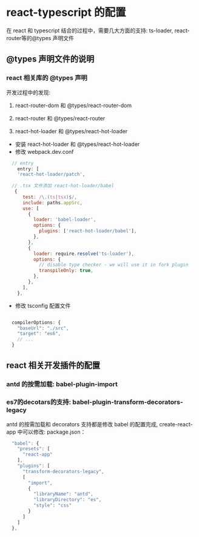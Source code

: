 # react-typescript 的配置

在 react 和 typescript 结合的过程中，需要几大方面的支持: ts-loader, react-router等的@types 声明文件

## @types 声明文件的说明

### react 相关库的 @types 声明

开发过程中的发现:

1. react-router-dom  和 @types/react-router-dom

2. react-router 和 @types/react-router

3. react-hot-loader 和 @types/react-hot-loader

- 安装 react-hot-loader 和 @types/react-hot-loader
- 修改 webpack.dev.conf

```js
  // entry
    entry: [
    'react-hot-loader/patch', 
    
  // .tsx 文件添加 react-hot-loader/babel
   {
      test: /\.(ts|tsx)$/,
      include: paths.appSrc,
      use: [
        {
          loader: 'babel-loader',
          options: {
            plugins: ['react-hot-loader/babel'],
          },
        },
        {
          loader: require.resolve('ts-loader'),
          options: {
            // disable type checker - we will use it in fork plugin
            transpileOnly: true,
          },
        },
      ],
    },  
```
- 修改 tsconfig 配置文件

```js

  compilerOptions: {
    "baseUrl": "./src",
    "target": "es6",
    // ...
  }

```

## react 相关开发插件的配置

### antd 的按需加载: babel-plugin-import 

### es7的decotars的支持: babel-plugin-transform-decorators-legacy 

antd 的按需加载和 decorators 支持都是修改 babel 的配置完成, create-react-app 中可以修改: package.json：

```js
  "babel": {
    "presets": [
      "react-app"
    ],
    "plugins": [
      "transform-decorators-legacy",
      [
        "import",
        {
          "libraryName": "antd",
          "libraryDirectory": "es",
          "style": "css"
        }
      ]
    ]
  },

```
